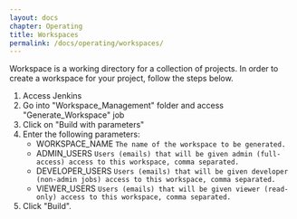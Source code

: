 ```yaml
---
layout: docs
chapter: Operating
title: Workspaces 
permalink: /docs/operating/workspaces/
---
```


Workspace is a working directory for a collection of projects. In order to create a workspace for your project, follow the steps below.

1. Access Jenkins
1. Go into "Workspace_Management" folder and access "Generate_Workspace" job
1. Click on "Build with parameters"
1. Enter the following parameters:
	- WORKSPACE_NAME ```The name of the workspace to be generated.```
	- ADMIN_USERS ```Users (emails) that will be given admin (full-access) access to this workspace, comma separated.```
	- DEVELOPER_USERS ```Users (emails) that will be given developer (non-admin jobs) access to this workspace, comma separated.```
	- VIEWER_USERS ```Users (emails) that will be given viewer (read-only) access to this workspace, comma separated.```
1. Click "Build".